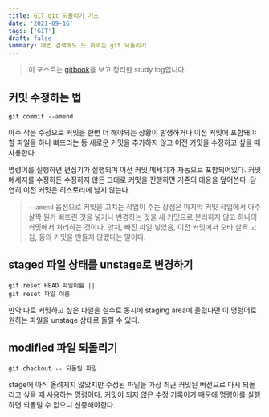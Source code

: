 ```yaml
---
title: GIT_git 되돌리기 기초
date: '2021-09-16'
tags: ['GIT']
draft: false
summary: 매번 검색해도 또 까먹는 git 되돌리기
---
```


> 이 포스트는 [gitbook](https://git-scm.com/book/ko/v2)을 보고 정리한 study log입니다.

## 커밋 수정하는 법

```
git commit --amend
```

아주 작은 수정으로 커밋을 한번 더 해야되는 상황이 발생하거나 이전 커밋에 포함돼야 할 파일을 하나 빠뜨리는 등 새로운 커밋을 추가하지 않고 이전 커밋을 수정하고 싶을 때 사용한다.

명령어를 실행하면 편집기가 실행되며 이전 커밋 메세지가 자동으로 포함되어있다. 커밋 메세지를 수정하든 수정하지 않든 그대로 커밋을 진행하면 기존의 대용을 덮어쓴다. 당연히 이전 커밋은 히스토리에 남지 않는다.

> `--amend` 옵션으로 커밋을 고치는 작업이 주는 장점은 마지막 커밋 작업에서 아주 살짝 뭔가 빠뜨린 것을 넣거나 변경하는 것을 새 커밋으로 분리하지 않고 하나의 커밋에서 처리하는 것이다. 앗차, 빠진 파일 넣었음, 이전 커밋에서 오타 살짝 고침, 등의 커밋을 만들지 않겠다는 말이다.

## staged 파일 상태를 unstage로 변경하기

```
git reset HEAD 파일이름 ||
git reset 파일 이름
```

만약 따로 커밋하고 싶은 파일을 실수로 동시에 staging area에 올렸다면 이 명령어로 원하는 파일을 unstage 상태로 돌릴 수 있다.

## modified 파일 되돌리기

```
git checkout -- 되돌릴 파일
```

stage에 아직 올려지지 않았지만 수정된 파일을 가장 최근 커밋된 버전으로 다시 되돌리고 싶을 때 사용하는 명령어다. 커밋이 되지 않은 수정 기록이기 때문에 명령어를 실행하면 되돌릴 수 없으니 신중해야한다.
